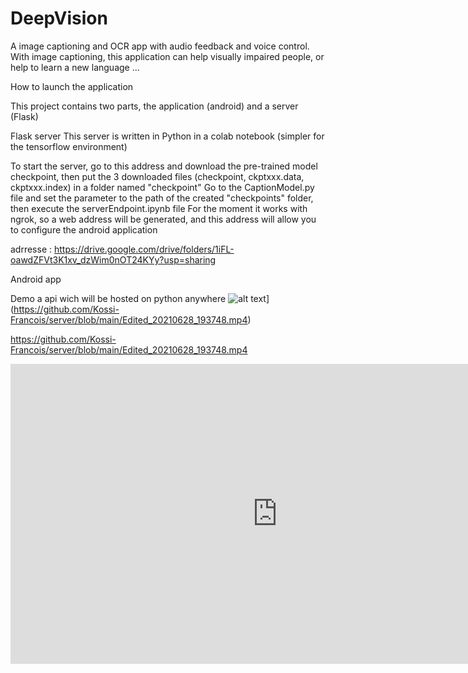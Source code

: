 # DeepVision
A image captioning and OCR app with audio feedback and voice control.
With image captioning, this application can help visually impaired people, or help to learn a new language ...


How to launch the application

This project contains two parts, the application (android) and a server (Flask)


Flask server
This server is written in Python in a colab notebook (simpler for the tensorflow environment)

To start the server, go to this address and download the pre-trained model checkpoint, then put the 3 downloaded files (checkpoint, ckptxxx.data, ckptxxx.index) in a folder named "checkpoint"
Go to the CaptionModel.py file and set the parameter <projectPath> to the path of the created "checkpoints" folder, then execute the serverEndpoint.ipynb file
For the moment it works with ngrok, so a web address will be generated, and this address will allow you to configure the android application

  
adrresse : https://drive.google.com/drive/folders/1iFL-oawdZFVt3K1xv_dzWim0nOT24KYy?usp=sharing



Android app



Demo
a api wich will be hosted on python anywhere
![alt text](https://github.com/Kossi-Francois/server/blob/main/text1.jpg?raw=true)](https://github.com/Kossi-Francois/server/blob/main/Edited_20210628_193748.mp4)

https://github.com/Kossi-Francois/server/blob/main/Edited_20210628_193748.mp4

<iframe width="854" height="480" src="https://github.com/Kossi-Francois/server/blob/main/Edited_20210628_193748.mp4" frameborder="0" allowfullscreen></iframe>
